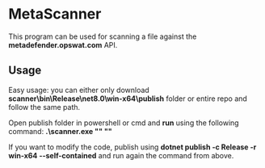 # MetaScanner

This program can be used for scanning a file against the **metadefender.opswat.com** API.

## Usage

Easy usage: you can either only download **scanner\bin\Release\net8.0\win-x64\publish** folder or entire repo and follow the same path.

Open publish folder in powershell or cmd and **run** using the following command: **.\scanner.exe "<file-path>" "<api-key>"**



If you want to modify the code, publish using **dotnet publish -c Release -r win-x64 --self-contained** and run again the command from above.
